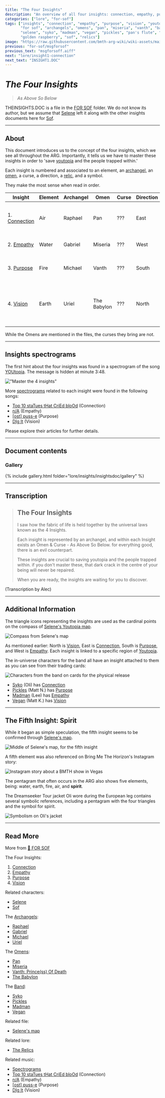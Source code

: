 ```yaml
---
title: "The Four Insights"
description: "An overview of all four insights: connection, empathy, purpose, and vision."
categories: ["lore", "for-sof"]
tags: ["insights", "connection", "empathy", "purpose", "vision", "youtopia", 
       "for sof", "archangels", "omens", "pan", "miseria", "vanth", "babylon", "raphael", "gabriel", "uriel", "michael", 
       "selene", "syko", "madman", "vegan", "pickles", "pan's flute", "guardian tears", "abramelin's candle of eternal light", 
       "golden raspberry", "sof", "relics"]
image: "https://raw.githubusercontent.com/bmth-arg-wiki/wiki-assets/main/lore/insights/insights-300x300.png"
previous: "for-sof/msgforsof"
previous_text: "msgforsoff.aiff"
next: "lore/insight1-connection"
next_text: "INSIGHT1.DOC"
---
```

# *The Four Insights*

> *As Above So Below*

THEINSIGHTS.DOC is a file in the [FOR SOF](../for-sof/for-sof#for-sof) folder. 
We do not know its author, but we assume that [Selene](../characters/selene) left it along with the other 
insights documents here for [Sof](../characters/sof).

***

## About

This document introduces us to the concept of the four insights, which we see all throughout the ARG. 
Importantly, it tells us we have to master these insights in order to 'save [youtopia](youtopia) and the people trapped within.'

Each insight is numbered and associated to an element, an [archangel](../characters/characters#the-archangels), 
an [omen](../characters/characters#omens), a curse, a direction, a [relic](booklet#page-023), and a symbol.

They make the most sense when read in order.

| Insight                              | Element | Archangel | Omen        | Curse | Direction | Relic                               | Symbol                                                    |
|--------------------------------------|---------|-----------|-------------|-------|-----------|-------------------------------------|-----------------------------------------------------------|
| 1. [Connection](insight1-connection) | Air     | Raphael   | Pan         | ???   | East      | Pan's Flute                         | Triangle with a horizontal line in the middle             |
| 2. [Empathy](insight2-empathy)       | Water   | Gabriel   | Miseria     | ???   | West      | Guardian Tears                      | Upside down triangle                                      |
| 3. [Purpose](insight3-purpose)       | Fire    | Michael   | Vanth       | ???   | South     | Abramelin's Candle Of Eternal Tears | Triangle                                                  |
| 4. [Vision](insight4-vision)         | Earth   | Uriel     | The Babylon | ???   | North     | Golden Raspberry                    | Upside down triangle with a horizontal line in the middle |

While the Omens are mentioned in the files, the curses they bring are not.

***

## Insights spectrograms

The first hint about the four insights was found in a spectrogram of the song [YOUtopia](../music/song-youtopia).
The message is hidden at minute 3:48.

!["Master the 4 insights"](https://raw.githubusercontent.com/bmth-arg-wiki/wiki-assets/main/lore/insights/empathy/img_2.png)

More [spectrograms](../music/spectrograms) related to each insight were found in the following songs:

- [Top 10 staTues tHat CriEd bloOd](../music/song-top10) (Connection)
- [n/A](../music/song-na) (Empathy)
- [[ost] puss-e](../music/song-pusse) (Purpose)
- [DIg It](../music/song-digit) (Vision)

Please explore their articles for further details.

***

## Document contents

### Gallery

{% include gallery.html folder="lore/insights/insightsdoc/gallery" %}

***

## Transcription

>## The Four Insights
>
>I saw how the fabric of life is held together by the universal laws known as the 4 Insights.
>
>Each insight is represented by an archangel, and within each Insight exists an Omen & Curse - As Above So Below. 
for everything good, there is an evil counterpart.
>
>These insights are crucial to saving youtopia and the people trapped within. 
if you don't master these, that dark crack in the centre of your being will never be repaired.
>
>When you are ready, the insights are waiting for you to discover.

(Transcription by Alec)

***

## Additional Information

The triangle icons representing the insights are used as the cardinal points on the compass of [Selene's Youtopia map](../for-sof/selenes_map).

![Compass from Selene's map](https://raw.githubusercontent.com/bmth-arg-wiki/wiki-assets/main/lore/insights/insight-directions.png)

As mentioned earlier: North is [Vision](insight4-vision), East is [Connection](insight1-connection), South is [Purpose](insight3-purpose), and West is [Empathy](insight2-empathy). 
Each insight is linked to a specific region of [Youtopia](youtopia).

The in-universe characters for the band all have an insight attached to them as you can see from their trading cards:

![Characters from the band on cards for the physical release](https://raw.githubusercontent.com/bmth-arg-wiki/wiki-assets/main/characters/band-cards.png)

- [Syko](../characters/syko) (Oli) has [Connection](insight1-connection)
- [Pickles](../characters/pickles) (Matt N.) has [Purpose](insight3-purpose)
- [Madman](../characters/madman) (Lee) has [Empathy](insight2-empathy)
- [Vegan](../characters/vegan) (Matt K.) has [Vision](insight4-vision)

***

## The Fifth Insight: Spirit

While it began as simple speculation, the fifth insight seems to be confirmed through [Selene's map](../for-sof/selenes_map).

![Middle of Selene's map, for the fifth insight](https://raw.githubusercontent.com/bmth-arg-wiki/wiki-assets/main/lore/insights/fifth-insight.png)

A fifth element was also referenced on Bring Me The Horizon's Instagram story:

![Instagram story about a BMTH show in Vegas](https://raw.githubusercontent.com/bmth-arg-wiki/wiki-assets/main/lore/insights/insta_las_vegas_story_fifth_element.png)

The pentagram that often occurs in the ARG also shows five elements, being: 
water, earth, fire, air, and **spirit**. 

The Dreamseeker Tour jacket Oli wore during the European leg contains several symbolic references, 
including a pentagram with the four triangles and the symbol for spirit. 

![Symbolism on Oli's jacket](https://raw.githubusercontent.com/bmth-arg-wiki/wiki-assets/main/lore/insights/oli_costume_spirit.png)

***

## Read More

More from [📁 FOR SOF](../for-sof/for-sof#for-sof)

The Four Insights:

1. [Connection](insight1-connection)
2. [Empathy](insight2-empathy)
3. [Purpose](insight3-purpose)
4. [Vision](insight4-vision)

Related characters:

- [Selene](../characters/selene)
- [Sof](../characters/sof)

The [Archangels](../characters/characters#the-archangels):

- [Raphael](../characters/raphael)
- [Gabriel](../characters/gabriel)
- [Michael](../characters/michael)
- [Uriel](../characters/uriel)

The [Omens](../characters/characters#omens):

- [Pan](../characters/pan)
- [Miseria](../characters/miseria)
- [Vanth: Prince(ss) Of Death](../characters/vanth)
- [The Babylon](../characters/babylon)

The [Band](../characters/characters#band-members):

- [Syko](../characters/syko)
- [Pickles](../characters/pickles)
- [Madman](../characters/madman)
- [Vegan](../characters/vegan)

Related file:

- [Selene's map](../for-sof/selenes_map)

Related lore:

- [The Relics](booklet#page-023)

Related music:

- [Spectrograms](../music/spectrograms)
- [Top 10 staTues tHat CriEd bloOd](../music/song-top10) (Connection)
- [n/A](../music/song-na) (Empathy)
- [[ost] puss-e](../music/song-pusse) (Purpose)
- [DIg It](../music/song-digit) (Vision)